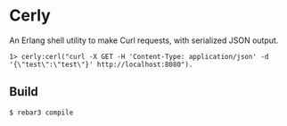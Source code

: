 Cerly
=====

An Erlang shell utility to make Curl requests, with serialized JSON output.

    1> cerly:cerl("curl -X GET -H 'Content-Type: application/json' -d '{\"test\":\"test\"}' http://localhost:8080").

Build
-----

    $ rebar3 compile
